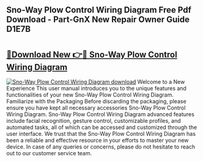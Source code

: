 ## Sno-Way Plow Control Wiring Diagram Free Pdf Download - Part-GnX New Repair Owner Guide D1E7B

# <h2><a href="http://dfudzg.blite.top/?on=Sno-Way+Plow+Control+Wiring+Diagram">🔗Download New 👉🔴 Sno-Way Plow Control Wiring Diagram</a></h2>

[![Sno-Way Plow Control Wiring Diagram download](https://i.imgur.com/lujVjoI.png)](http://dfudzg.blite.top/?on=Sno-Way+Plow+Control+Wiring+Diagram)
Welcome to a New Experience This user manual introduces you to the unique features and functionalities of your new Sno-Way Plow Control Wiring Diagram. Familiarize with the Packaging Before discarding the packaging, please ensure you have kept all necessary accessories Sno-Way Plow Control Wiring Diagram. Sno-Way Plow Control Wiring Diagram advanced features include facial recognition, gesture control, customizable profiles, and automated tasks, all of which can be accessed and customized through the user interface. We trust that the Sno-Way Plow Control Wiring Diagram has been a reliable and effective resource in your efforts to master your new device. In case of any queries or concerns, please do not hesitate to reach out to our customer service team.
